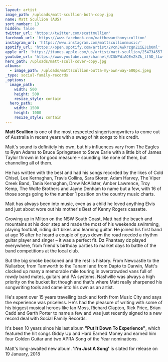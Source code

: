 ```yaml
---
layout: artist
image_path: /uploads/matt-scullion-both-copy.jpg
name: Matt Scullion (AUS)
sort_number: 13
hidden: false
twitter_url: 'https://twitter.com/scattmullion'
facebook_url: 'https://www.facebook.com/matthewanthonyscullion'
instagram_url: 'https://www.instagram.com/mattscullionmusic/'
spotify_url: 'https://open.spotify.com/artist/2VcnJAwkrzgnZ1iEJ1b0ml'
apple_url: 'https://itunes.apple.com/us/artist/matt-scullion/254734557'
youtube_url: 'https://www.youtube.com/channel/UCSWPWiAQEvZkZk_lf5D_lLw'
hero_path: /uploads/matt-scull-cover-copy.jpg
albums:
  - image_path: /uploads/mattscullion-outta-my-own-way-600px.jpeg
_type: social-family-records
_options:
  image_path:
    width: 500
    height: 500
    resize_style: contain
  hero_path:
    width: 1500
    height: 1000
    resize_style: contain
---
```


**Matt Scullion** is one of the most respected singer/songwriters to come out of Australia in recent years with a swag of hit songs to his credit.

Matt's sound is definitely his own, but his influences vary from The Eagles to Ryan Adams to Bruce Springsteen to Steve Earle with a little bit of James Taylor thrown in for good measure – sounding like none of them, but channeling all of them.

He has written with the best and had his songs recorded by the likes of Cold Chisel, Lee Kernaghan, Travis Collins, Sara Storer, Adam Harvey, The Viper Creek Band, Tania Kernaghan, Drew McAlister, Amber Lawrence, Troy Kemp, The Wolfe Brothers and Jayne Denham to name but a few, with 16 of those songs going to the number 1 position on the country music charts.

Matt has always been into music, even as a child he loved anything Elvis and just about wore out his mother's Best of Kenny Rogers cassette.

Growing up in Milton on the NSW South Coast, Matt had the beach and mountains at his door step and made the most of his weekends swimming, playing football, riding dirt bikes and learning guitar. He joined his first band at age 16 after he heard a couple of guys down the road needed a rhythm guitar player and singer – it was a perfect fit. Dz Phantasy dz played everywhere, from friend's birthday parties to market days to battle of the band competitions at the local club.

But the big smoke beckoned and the rest is history. From Newcastle to the Nullarbor, from Tamworth to the Tanami and from Dapto to Darwin, Matt's clocked up many a memorable mile touring in overcrowded vans full of rowdy band mates, guitars and PA systems. Nashville was always a high priority on the bucket list though and that's where Matt really sharpened his songwriting tools and came into his own as an artist.

He's spent over 15 years travelling back and forth from Music City and says the experience was priceless. He's had the pleasure of writing with some of his biggest musical heroes like Ian Moss, Richard Clapton, Rick Price, Brian Cadd and Garth Porter to name a few and was just recently signed to a new record deal with Social Family Records.

It's been 10 years since his last album **"Put It Down To Experience"**, which featured the hit songs Giddy Up and Hard Earned Money and earned him four Golden Guitar and two APRA Song of the Year nominations.

Matt's long-awaited new album. **'I'm Just A Song'** is slated for release on 19 January, 2018